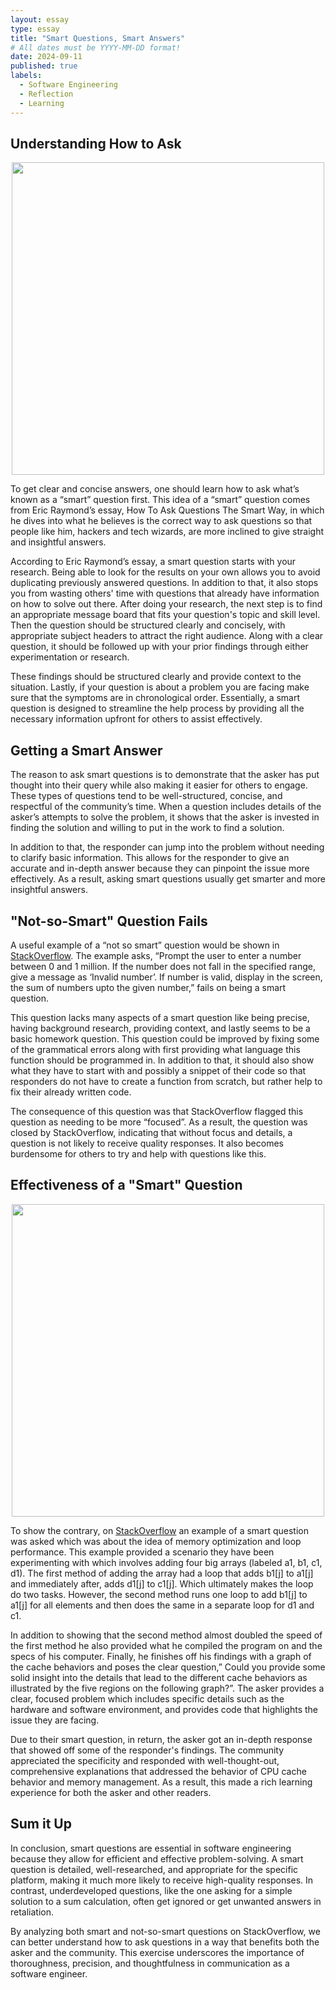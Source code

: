 ```yaml
---
layout: essay
type: essay
title: "Smart Questions, Smart Answers"
# All dates must be YYYY-MM-DD format!
date: 2024-09-11
published: true
labels:
  - Software Engineering
  - Reflection
  - Learning
---
```

<h2>Understanding How to Ask</h2>

<center> <img width="500" height="500" class="img-fluid" src="../img/smartqs1.jpg"> </center>

  To get clear and concise answers, one should learn how to ask what’s known as a “smart” question first. This idea of a “smart” question comes from Eric Raymond’s essay, How To Ask Questions The Smart Way, in which he dives into what he believes is the correct way to ask questions so that people like him, hackers and tech wizards, are more inclined to give straight and insightful answers.

  According to Eric Raymond’s essay, a smart question starts with your research. Being able to look for the results on your own allows you to avoid duplicating previously answered questions. In addition to that, it also stops you from wasting others' time with questions that already have information on how to solve out there. After doing your research, the next step is to find an appropriate message board that fits your question's topic and skill level. Then the question should be structured clearly and concisely, with appropriate subject headers to attract the right audience. Along with a clear question, it should be followed up with your prior findings through either experimentation or research.

  These findings should be structured clearly and provide context to the situation. Lastly, if your question is about a problem you are facing make sure that the symptoms are in chronological order. Essentially, a smart question is designed to streamline the help process by providing all the necessary information upfront for others to assist effectively.

<h2>Getting a Smart Answer</h2>

  The reason to ask smart questions is to demonstrate that the asker has put thought into their query while also making it easier for others to engage. These types of questions tend to be well-structured, concise, and respectful of the community’s time. When a question includes details of the asker’s attempts to solve the problem, it shows that the asker is invested in finding the solution and willing to put in the work to find a solution. 
  
  In addition to that, the responder can jump into the problem without needing to clarify basic information. This allows for the responder to give an accurate and in-depth answer because they can pinpoint the issue more effectively. As a result, asking smart questions usually get smarter and more insightful answers.

<h2>"Not-so-Smart" Question Fails</h2>

  A useful example of a “not so smart” question would be shown in <a href="https://stackoverflow.com/questions/78974826/javascript-loop-and-conditional-statement">StackOverflow</a>. The example asks, “Prompt the user to enter a number between 0 and 1 million. If the number does not fall in the specified range, give a message as ‘Invalid number’. If number is valid, display in the screen, the sum of numbers upto the given number,” fails on being a smart question. 
  
  This question lacks many aspects of a smart question like being precise, having background research, providing context, and lastly seems to be a basic homework question. This question could be improved by fixing some of the grammatical errors along with first providing what language this function should be programmed in. In addition to that, it should also show what they have to start with and possibly a snippet of their code so that responders do not have to create a function from scratch, but rather help to fix their already written code.
  
  The consequence of this question was that StackOverflow flagged this question as needing to be more “focused”. As a result, the question was closed by StackOverflow, indicating that without focus and details, a question is not likely to receive quality responses. It also becomes burdensome for others to try and help with questions like this.

<h2>Effectiveness of a "Smart" Question</h2>

<center> <img width="500" height="500" class="img-fluid" src="../img/smartqs2.png"> </center>

  To show the contrary, on <a href="https://stackoverflow.com/questions/8547778/why-are-elementwise-additions-much-faster-in-separate-loops-than-in-a-combined-l
">StackOverflow</a> an example of a smart question was asked which was about the idea of memory optimization and loop performance. This example provided a scenario they have been experimenting with which involves adding four big arrays (labeled a1, b1, c1, d1). The first method of adding the array had a loop that adds b1[j] to a1[j] and immediately after, adds d1[j] to c1[j]. Which ultimately makes the loop do two tasks. However, the second method runs one loop to add b1[j] to a1[j] for all elements and then does the same in a separate loop for d1 and c1. 
  
  In addition to showing that the second method almost doubled the speed of the first method he also provided what he compiled the program on and the specs of his computer. Finally, he finishes off his findings with a graph of the cache behaviors and poses the clear question,” Could you provide some solid insight into the details that lead to the different cache behaviors as illustrated by the five regions on the following graph?”. The asker provides a clear, focused problem which includes specific details such as the hardware and software environment, and provides code that highlights the issue they are facing.
  
  Due to their smart question, in return, the asker got an in-depth response that showed off some of the responder's findings. The community appreciated the specificity and responded with well-thought-out, comprehensive explanations that addressed the behavior of CPU cache behavior and memory management. As a result, this made a rich learning experience for both the asker and other readers.

<h2>Sum it Up</h2>

  In conclusion, smart questions are essential in software engineering because they allow for efficient and effective problem-solving. A smart question is detailed, well-researched, and appropriate for the specific platform, making it much more likely to receive high-quality responses. In contrast, underdeveloped questions, like the one asking for a simple solution to a sum calculation, often get ignored or get unwanted answers in retaliation.
  
  By analyzing both smart and not-so-smart questions on StackOverflow, we can better understand how to ask questions in a way that benefits both the asker and the community. This exercise underscores the importance of thoroughness, precision, and thoughtfulness in communication as a software engineer.





